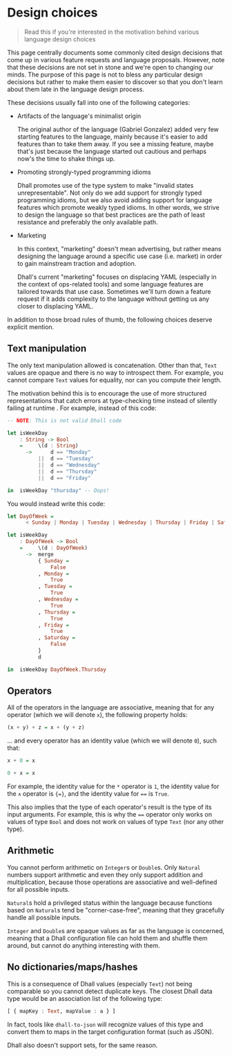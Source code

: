 # Design choices

> Read this if you're interested in the motivation behind various language design choices

This page centrally documents some commonly cited design decisions that come up
in various feature requests and language proposals.  However, note that these
decisions are not set in stone and we're open to changing our minds.  The
purpose of this page is not to bless any particular design decisions but rather
to make them easier to discover so that you don't learn about them late in the
language design process.

These decisions usually fall into one of the following categories:

* Artifacts of the language's minimalist origin

  The original author of the language (Gabriel Gonzalez) added very few starting
  features to the language, mainly because it's easier to add features than to
  take them away.  If you see a missing feature, maybe that's just because the
  language started out cautious and perhaps now's the time to shake things up.

* Promoting strongly-typed programming idioms

  Dhall promotes use of the type system to make "invalid states
  unrepresentable".  Not only do we add support for strongly typed programming
  idioms, but we also avoid adding support for language features which promote
  weakly typed idioms.  In other words, we strive to design the language so that
  best practices are the path of least resistance and preferably the only
  available path.

* Marketing

  In this context, "marketing" doesn't mean advertising, but rather means
  designing the language around a specific use case (i.e. market) in order to
  gain mainstream traction and adoption.

  Dhall's current "marketing" focuses on displacing YAML (especially in the
  context of ops-related tools) and some language features are tailored towards
  that use case.  Sometimes we'll turn down a feature request if it adds
  complexity to the language without getting us any closer to displacing YAML.

In addition to those broad rules of thumb, the following choices deserve
explicit mention.

## Text manipulation

The only text manipulation allowed is concatenation.  Other than that, `Text`
values are opaque and there is no way to introspect them.  For example, you
cannot compare `Text` values for equality, nor can you compute their
length.

The motivation behind this is to encourage the use of more structured
representations that catch errors at type-checking time instead of silently
failing at runtime .  For example, instead of this code:

```haskell
-- NOTE: This is not valid Dhall code

let isWeekDay
    : String -> Bool
    =     \(d : String)
      ->      d == "Monday"
          ||  d == "Tuesday"
          ||  d == "Wednesday"
          ||  d == "Thursday"
          ||  d == "Friday"

in  isWeekDay "thursday" -- Oops!
```

You would instead write this code:

```haskell
let DayOfWeek =
      < Sunday | Monday | Tuesday | Wednesday | Thursday | Friday | Saturday >

let isWeekDay
    : DayOfWeek -> Bool
    =     \(d : DayOfWeek)
      ->  merge
          { Sunday =
              False
          , Monday =
              True
          , Tuesday =
              True
          , Wednesday =
              True
          , Thursday =
              True
          , Friday =
              True
          , Saturday =
              False
          }
          d

in  isWeekDay DayOfWeek.Thursday
```

## Operators

All of the operators in the language are associative, meaning that for
any operator (which we will denote `x`), the following property holds:

```haskell
(x + y) + z = x + (y + z)
```

... and every operator has an identity value (which we will denote `0`),
such that:

```haskell
x + 0 = x

0 + x = x
```

For example, the identity value for the `*` operator is `1`, the identity
value for the `∧` operator is `{=}`, and the identity value for `==` is
`True`.

This also implies that the type of each operator's result is the type of its
input arguments.  For example, this is why the `==` operator only works on
values of type `Bool` and does not work on values of type `Text` (nor any other
type).

## Arithmetic

You cannot perform arithmetic on `Integer`s or `Double`s.  Only `Natural`
numbers support arithmetic and even they only support addition and
multiplication, because those operations are associative and well-defined for
all possible inputs.

`Natural`s hold a privileged status within the language because functions based
on `Natural`s tend be "corner-case-free", meaning that they gracefully handle
all possible inputs.

`Integer` and `Double`s are opaque values as far as the language is concerned,
meaning that a Dhall configuration file can hold them and shuffle them around,
but cannot do anything interesting with them.

## No dictionaries/maps/hashes

This is a consequence of Dhall values (especially `Text`) not being
comparable so you cannot detect duplicate keys.  The closest Dhall
data type would be an association list of the following type:

```haskell
[ { mapKey : Text, mapValue : a } ]
```

In fact, tools like `dhall-to-json` will recognize values of this type and
convert them to maps in the target configuration format (such as JSON).

Dhall also doesn't support sets, for the same reason.
